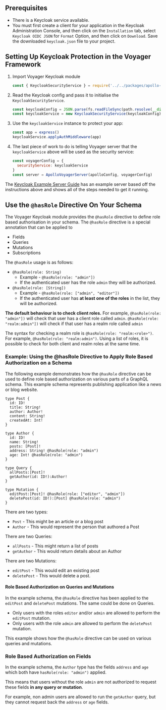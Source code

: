 ## Prerequisites

- There is a Keycloak service available.
- You must first create a client for your application in the Keycloak Administration Console, and then click on the `Installation` tab, select `Keycloak OIDC JSON` for `Format` Option, and then click on `Download`. Save the downloaded `keycloak.json` file to your project.

## Setting Up Keycloak Protection in the Voyager Framework

1. Import Voyager Keycloak module
    ```javascript
    const { KeycloakSecurityService } = require('../../packages/apollo-voyager-keycloak')
    ```
2. Read the Keycloak config and pass it to initialise the `KeycloakSecurityService`.
    ```javascript
    const keycloakConfig = JSON.parse(fs.readFileSync(path.resolve(__dirname, './path/to/keycloak.json')))
    const keycloakService = new KeycloakSecurityService(keycloakConfig)
    ```
3. Use the `keycloakService` instance to protect your app:
    ```javascript
    const app = express()
    keycloakService.applyAuthMiddleware(app)
    ```
4. The last piece of work to do is telling Voyager server that the `keycloakService` above will be used as the security service:
    ```javascript
    const voyagerConfig = {
      securityService: keycloakService
    }
    const server = ApolloVoyagerServer(apolloConfig, voyagerConfig)
    ```

The [Keycloak Example Server Guide](https://github.com/aerogear/apollo-voyager-server/blob/master/doc/guides/examples.md#keycloak-example) has an example server based off the instructions above and shows all of the steps needed to get it running.

## Use the `@hasRole` Directive On Your Schema

The Voyager Keycloak module provides the `@hasRole` directive to define role based authorisation in your schema. The `@hasRole` directive is a special annotation that can be applied to

* Fields
* Queries
* Mutations
* Subscriptions

The `@hasRole` usage is as follows:

* `@hasRole(role: String)`
  * Example - `@hasRole(role: "admin"])`
  * If the authenticated user has the role `admin` they will be authorized.
* `@hasRole(role: [String])`
  * Example - `@hasRole(role: ["admin", "editor"])`
  * If the authenticated user has **at least one of the roles** in the list, they will be authorized.

**The default behaviour is to check client roles.** For example, `@hasRole(role: "admin"])` will check that user has a client role called `admin`. `@hasRole(role: "realm:admin"])` will check if that user has a realm role called `admin` 

The syntax for checking a realm role is `@hasRole(role: "realm:<role>")`. For example, `@hasRole(role: "realm:admin")`. Using a list of roles, it is possible to check for both client and realm roles at the same time.

### Example: Using the @hasRole Directive to Apply Role Based Authorization on a Schema

The following example demonstrates how the `@hasRole` directive can be used to define role based authorization on various parts of a GraphQL schema. This example schema represents publishing application like a news or blog website.

```
type Post {
  id: ID!
  title: String!
  author: Author!
  content: String!
  createdAt: Int!
}

type Author {
  id: ID!
  name: String!
  posts: [Post]!
  address: String! @hasRole(role: "admin")
  age: Int! @hasRole(role: "admin")
}

type Query {
  allPosts:[Post]!
  getAuthor(id: ID!):Author!
}

type Mutation {
  editPost:[Post]! @hasRole(role: ["editor", "admin"])
  deletePost(id: ID!):[Post] @hasRole(role: "admin")
}
```

There are two types:

* `Post` - This might be an article or a blog post
* `Author` - This would represent the person that authored a Post

There are two Queries:

* `allPosts` - This might return a list of posts
* `getAuthor` - This would return details about an Author

There are two Mutations:

* `editPost` - This would edit an existing post
* `deletePost` - This would delete a post.

#### Role Based Authorization on Queries and Mutations

In the example schema, the `@hasRole` directive has been applied to the `editPost` and `deletePost` mutations. The same could be done on Queries.

* Only users with the roles `editor` and/or `admin` are allowed to perform the `editPost` mutation.
* Only users with the role `admin` are allowed to perform the `deletePost` mutation.

This example shows how the `@hasRole` directive can be used on various queries and mutations.

### Role Based Authorization on Fields

In the example schema, the `Author` type has the fields `address` and `age` which both have `hasRole(role: "admin")` applied. 

This means that users without the role `admin` are not authorized to request these fields **in any query or mutation**.

For example, non admin users are allowed to run the `getAuthor` query, but they cannot request back the `address` or `age` fields.




